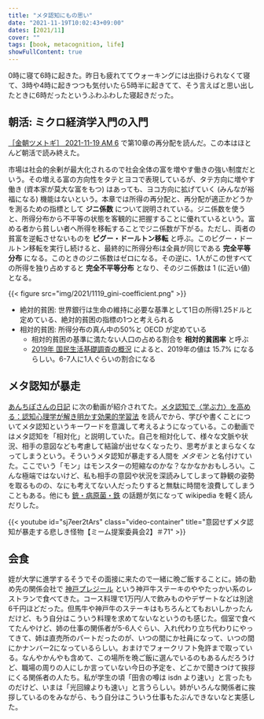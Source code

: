 ```yaml
---
title: "メタ認知にもの思い"
date: "2021-11-19T10:02:43+09:00"
dates: [2021/11]
cover: ""
tags: [book, metacognition, life]
showFullContent: true
---
```


0時に寝て6時に起きた。昨日も疲れててウォーキングには出掛けられなくて寝て、3時や4時に起きつつも気付いたら5時半に起きてて、そう言えばと思い出したときに6時だったというふわふわした寝起きだった。

## 朝活: ミクロ経済学入門の入門

[［金朝ツメトギ］ 2021-11-19 AM 6](https://www.youtube.com/watch?v=g9-KQ76QmtI) で第10章の再分配を読んだ。この本はほとんど朝活で読み終えた。

市場は社会的余剰が最大化されるので社会全体の富を増やす働きの強い制度だという。その増える富の方向性をタテとヨコで表現しているが、タテ方向に増やす働き (資本家が莫大な富をもつ) はあっても、ヨコ方向に拡げていく (みんなが裕福になる) 機能はないという。本章では所得の再分配と、再分配が適正かどうかを測るための指標として **ジニ係数** について説明されている。ジニ係数を使うと、所得分布から不平等の状態を客観的に把握することに優れているという。富める者から貧しい者へ所得を移転することでジニ係数が下がる。ただし、両者の貧富を逆転させないものを **ピグー・ドールトン移転** と呼ぶ。このピグー・ドールトン移転を実行し続けると、最終的に所得分布は全員が同じである **完全平等分布** になる。このときのジニ係数はゼロになる。その逆に、1人がこの世すべての所得を独り占めすると **完全不平等分布** となり、そのジニ係数は 1 (に近い値) となる。

{{< figure src="img/2021/1119_gini-coefficient.png" >}}

* 絶対的貧困: 世界銀行は生命の維持に必要な基準として1日の所得1.25ドルと定めている、絶対的貧困の指標の1つと考えられる
* 相対的貧困: 所得分布の真ん中の50%と OECD が定めている
  * 相対的貧困の基準に満たない人口の占める割合を **相対的貧困率** と呼ぶ
  * [2019年 国民生活基礎調査の概況](https://www.mhlw.go.jp/toukei/saikin/hw/k-tyosa/k-tyosa19/dl/03.pdf) によると、2019年の値は 15.7% になるらしい。6-7人に1人ぐらいの割合になる

## メタ認知が暴走

[あんちぽさんの日記](https://kentarokuribayashi.com/journal/2021/11/18/2021%e5%b9%b411%e6%9c%8818%e6%97%a5) に次の動画が紹介されてた。[メタ認知で〈学ぶ力〉を高める：認知心理学が解き明かす効果的学習法](https://note.com/t2y1979/n/n4713058f48ce) を読んでから、学びや書くことについてメタ認知というキーワードを意識して考えるようになっている。この動画ではメタ認知を「相対化」と説明していた。自己を相対化して、様々な文脈や状況、相手の意図なども考慮して結論が出せなくなったり、思考がまとまらなくなってしまうという。そういうメタ認知が暴走する人間を *メタモン* と名付けていた。ここでいう「モン」はモンスターの短縮なのかな？なかなかおもしろい。こんな極端ではないけど、私も相手の意図や状況を深読みしてしまって静観の姿勢を取るものの、なにも考えてない人だったりすると無駄に時間を浪費してしまうこともある。他にも [銃・病原菌・鉄](https://ja.wikipedia.org/wiki/%E9%8A%83%E3%83%BB%E7%97%85%E5%8E%9F%E8%8F%8C%E3%83%BB%E9%89%84) の話題が気になって wikipedia を軽く読んだりした。

{{< youtube id="sj7eer2tArs" class="video-container" title="意図せずメタ認知が暴走する悲しき怪物【ミーム提案委員会2】＃71" >}}

## 会食

姪が大学に進学するそうでその面接に来たので一緒に晩ご飯することに。姉の勤め先の関係会社で [神戸プレジール](https://kobe-plaisir.jp/) という神戸牛ステーキのややたっかい系のレストランで食べてきた。コース料理で1万円/人で飲みものやデザートなどは別途6千円ほどだった。但馬牛や神戸牛のステーキはもちろんとてもおいしかったんだけど、もう自分はこういう料理を求めてないなというのも感じた。個室で食べてたんやけど、姉の仕事の関係者が5-6人ぐらい、入れ代わり立ち代わりにやってきて、姉は直売所のパートだったのが、いつの間にか社員になって、いつの間にかナンバー2になっているらしい。おまけでフォークリフト免許まで取っている。なんやかんやも含めて、この場所を晩ご飯に選んでいるのもあるんだろうけど、職場の周りの人にしか言っていない今日の予定を、どこかで聞きつけて挨拶にくる関係者の人たち。私が学生の頃「田舎の噂は isdn より速い」と言ったものだけど、いまは「光回線よりも速い」と言うらしい。姉がいろんな関係者に挨拶しているのをみながら、もう自分はこういう仕事もたぶんできないなと実感した。
